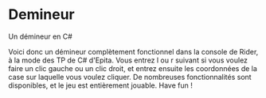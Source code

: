 # Demineur
Un démineur en C#

Voici donc un démineur complètement fonctionnel dans la console de Rider, à la mode des TP de C# d'Epita.
Vous entrez l ou r suivant si vous voulez faire un clic gauche ou un clic droit, et entrez ensuite les coordonnées de la case sur laquelle vous voulez cliquer.
De nombreuses fonctionnalités sont disponibles, et le jeu est entièrement jouable. Have fun !
